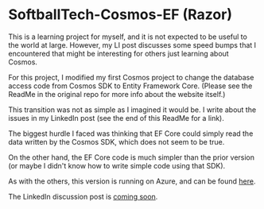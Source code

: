 # SoftballTech-Cosmos-EF (Razor)

This is a learning project for myself, and it is not expected to be useful to the world at large. However, my LI post discusses some speed bumps that I encountered that might be interesting for others just learning about Cosmos. 

For this project, I modified my first Cosmos project to change the database access code from Cosmos SDK to Entity Framework Core. (Please see the ReadMe in the original repo for more info about the website itself.)

This transition was not as simple as I imagined it would be. I write about the issues in my LinkedIn post (see the end of this ReadMe for a link).

The biggest hurdle I faced was thinking that EF Core could simply read the data written by the Cosmos SDK, which does not seem to be true. 

On the other hand, the EF Core code is much simpler than the prior version (or maybe I didn't know how to write simple code using that SDK).

As with the others, this version is running on Azure, and can be found [here](https://sbt-cosmos-ef.azurewebsites.net/).

The LinkedIn discussion post is [coming soon]().
